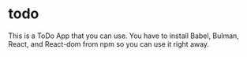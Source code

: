# todo

This is a ToDo App that you can use. You have to install Babel, Bulman, React, and React-dom from npm so you can use it right away.
